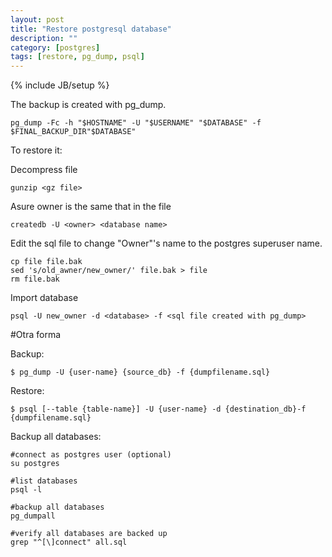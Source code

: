 ```yaml
---
layout: post
title: "Restore postgresql database"
description: ""
category: [postgres]
tags: [restore, pg_dump, psql]
---
```

{% include JB/setup %}

The backup is created with pg_dump.

    pg_dump -Fc -h "$HOSTNAME" -U "$USERNAME" "$DATABASE" -f $FINAL_BACKUP_DIR"$DATABASE"

To restore it:

Decompress file

    gunzip <gz file>

Asure owner is the same that in the file

    createdb -U <owner> <database name>

Edit the sql file to change "Owner"'s name to the postgres superuser name.

    cp file file.bak
    sed 's/old_awner/new_owner/' file.bak > file
    rm file.bak

Import database

    psql -U new_owner -d <database> -f <sql file created with pg_dump>


#Otra forma

Backup:  

    $ pg_dump -U {user-name} {source_db} -f {dumpfilename.sql}

Restore:

    $ psql [--table {table-name}] -U {user-name} -d {destination_db}-f {dumpfilename.sql}

Backup all databases:

    #connect as postgres user (optional)
    su postgres

    #list databases
    psql -l   

    #backup all databases
    pg_dumpall
    
    #verify all databases are backed up
    grep "^[\]connect" all.sql
